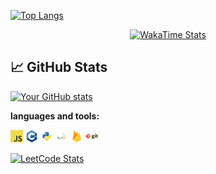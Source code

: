 [![Top Langs](https://github-readme-stats.vercel.app/api/top-langs/?username=Brhys9&layout=compact&theme=aura)](https://github.com/yourusername)
<div align="center">
  <a href="https://wakatime.com/@Brhys9">
    <img src="https://github-readme-stats.vercel.app/api/wakatime?username=Brhys9&theme=aura"alt="WakaTime Stats">
  </a>
</div>

## 📈 GitHub Stats
[![Your GitHub stats](https://github-readme-stats.vercel.app/api?username=Brhys9&show_icons=true&theme=ambient_gradient)](https://github.com/yourusername)

**languages and tools:**  

<code><img height="20" src="https://raw.githubusercontent.com/github/explore/80688e429a7d4ef2fca1e82350fe8e3517d3494d/topics/javascript/javascript.png"></code>
<code><img height="20" src="https://raw.githubusercontent.com/github/explore/80688e429a7d4ef2fca1e82350fe8e3517d3494d/topics/cpp/cpp.png"></code>
<code><img height="20" src="https://raw.githubusercontent.com/github/explore/80688e429a7d4ef2fca1e82350fe8e3517d3494d/topics/python/python.png"></code>
<code><img height="20" src="https://raw.githubusercontent.com/github/explore/80688e429a7d4ef2fca1e82350fe8e3517d3494d/topics/mysql/mysql.png"></code>
<code><img height="20" src="https://raw.githubusercontent.com/github/explore/80688e429a7d4ef2fca1e82350fe8e3517d3494d/topics/firebase/firebase.png"></code>
<code><img height="20" src="https://raw.githubusercontent.com/github/explore/80688e429a7d4ef2fca1e82350fe8e3517d3494d/topics/git/git.png"></code>

[![LeetCode Stats](https://leetcard.jacoblin.cool/Brhys9?theme=unicorn&extension=activity)](https://leetcard.jacoblin.cool/Brhys9?theme=unicorn&extension=activity)
